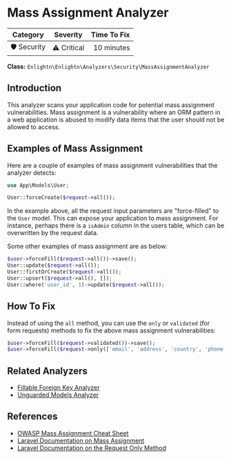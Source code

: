 # Mass Assignment Analyzer

| Category       | Severity   | Time To Fix  |
| -------------  |:----------:| ------------:|
| 🛡️ Security    | ⚠️ Critical | 10 minutes   |

**Class:** `Enlightn\Enlightn\Analyzers\Security\MassAssignmentAnalyzer`

## Introduction

This analyzer scans your application code for potential mass assignment vulnerabilities. Mass assignment is a vulnerability where an ORM pattern in a web application is abused to modify data items that the user should not be allowed to access.

## Examples of Mass Assignment

Here are a couple of examples of mass assignment vulnerabilities that the analyzer detects:

```php
use App\Models\User;

User::forceCreate($request->all());
```

In the example above, all the request input parameters are "force-filled" to the `User` model. This can expose your application to mass assignment. For instance, perhaps there is a `isAdmin` column in the users table, which can be overwritten by the request data.

Some other examples of mass assignment are as below:

```php
$user->forceFill($request->all())->save();
User::update($request->all());
User::firstOrCreate($request->all());
User::upsert($request->all(), []);
User::where('user_id', 1)->update($request->all());
```

## How To Fix

Instead of using the `all` method, you can use the `only` or `validated` (for form requests) methods to fix the above mass assignment vulnerabilities:

```php
$user->forceFill($request->validated())->save();
$user->forceFill($request->only(['email', 'address', 'country', 'phone']))->save();
```

## Related Analyzers

- [Fillable Foreign Key Analyzer](fillable-foreign-key-analyzer.html)
- [Unguarded Models Analyzer](unguarded-models-analyzer.html)

## References

- [OWASP Mass Assignment Cheat Sheet](https://cheatsheetseries.owasp.org/cheatsheets/Mass_Assignment_Cheat_Sheet.html)
- [Laravel Documentation on Mass Assignment](https://laravel.com/docs/eloquent#mass-assignment)
- [Laravel Documentation on the Request Only Method](https://laravel.com/docs/requests#retrieving-a-portion-of-the-input-data)